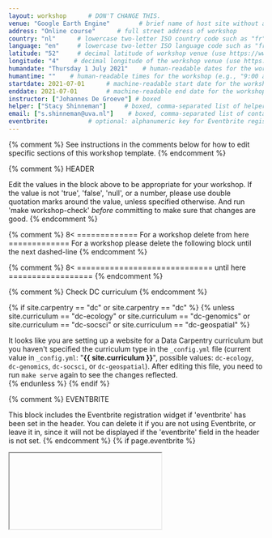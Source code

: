 ```yaml
---
layout: workshop      # DON'T CHANGE THIS.
venue: "Google Earth Engine"        # brief name of host site without address 
address: "Online course"      # full street address of workshop 
country: "nl"      # lowercase two-letter ISO country code such as "fr" (see https://en.wikipedia.org/wiki/ISO_3166-1#Current_codes)
language: "en"     # lowercase two-letter ISO language code such as "fr" (see https://en.wikipedia.org/wiki/List_of_ISO_639-1_codes)
latitude: "52"     # decimal latitude of workshop venue (use https://www.latlong.net/)
longitude: "4"    # decimal longitude of the workshop venue (use https://www.latlong.net)
humandate: "Thursday 1 July 2021"    # human-readable dates for the workshop (e.g., "Feb 17-18, 2020")
humantime: ""    # human-readable times for the workshop (e.g., "9:00 am - 4:30 pm")
startdate: 2021-07-01      # machine-readable start date for the workshop in YYYY-MM-DD format like 2015-01-01
enddate: 2021-07-01        # machine-readable end date for the workshop in YYYY-MM-DD format like 2015-01-02
instructor: ["Johannes De Groeve"] # boxed
helper: ["Stacy Shinneman"]     # boxed, comma-separated list of helpers' names, like ["Marlyn Wescoff", "Fran Bilas", "Ruth Lichterman"]
email: ["s.shinneman@uva.nl"]    # boxed, comma-separated list of contact email addresses for the host
eventbrite:           # optional: alphanumeric key for Eventbrite registration, e.g., "1234567890AB" (if Eventbrite is being used)
---
```


{% comment %} See instructions in the comments below for how to edit specific sections of this workshop template. {% endcomment %}

{% comment %}
HEADER

Edit the values in the block above to be appropriate for your workshop.
If the value is not 'true', 'false', 'null', or a number, please use
double quotation marks around the value, unless specified otherwise.
And run 'make workshop-check' *before* committing to make sure that changes are good.
{% endcomment %}


{% comment %}
8< ============= For a workshop delete from here =============
For a workshop please delete the following block until the next dashed-line
{% endcomment %}

{% comment %}
8< ============================= until here ==================
{% endcomment %}


{% comment %}
Check DC curriculum
{% endcomment %}

{% if site.carpentry == "dc" or site.carpentry == "dc" %}
{% unless site.curriculum == "dc-ecology" or site.curriculum == "dc-genomics" or site.curriculum == "dc-socsci" or site.curriculum == "dc-geospatial" %}
<div class="alert alert-warning">
It looks like you are setting up a website for a Data Carpentry curriculum but you haven't specified the curriculum type in the <code>_config.yml</code> file (current value in <code>_config.yml</code>: "<strong>{{ site.curriculum }}</strong>", possible values: <code>dc-ecology</code>, <code>dc-genomics</code>, <code>dc-socsci</code>, or <code>dc-geospatial</code>). After editing this file, you need to run <code>make serve</code> again to see the changes reflected.
</div>
{% endunless %}
{% endif %}

{% comment %}
EVENTBRITE

This block includes the Eventbrite registration widget if
'eventbrite' has been set in the header.  You can delete it if you
are not using Eventbrite, or leave it in, since it will not be
displayed if the 'eventbrite' field in the header is not set.
{% endcomment %}
{% if page.eventbrite %}
<iframe
</iframe>
{% endif %}


<h2 id="general">General Information</h2>

{% comment %}
INTRODUCTION

Edit the general explanatory paragraph below if you want to change
the pitch.
{% endcomment %}
{% if site.carpentry == "swc" %}
{% include swc/intro.html %}
{% elsif site.carpentry == "dc" %}
{% include dc/intro.html %}
{% elsif site.carpentry == "lc" %}
{% include lc/intro.html %}
{% endif %}

{% comment %}
AUDIENCE

Explain who your audience is.  (In particular, tell readers if the
workshop is only open to people from a particular institution.
{% endcomment %}
{% if site.carpentry == "swc" %}
{% include swc/who.html %}
{% elsif site.carpentry == "dc" %}
{% include dc/who.html %}
{% elsif site.carpentry == "lc" %}
{% include lc/who.html %}
{% endif %}

{% comment %}
LOCATION

This block displays the address and links to maps showing directions
if the latitude and longitude of the workshop have been set.  You
can use https://itouchmap.com/latlong.html to find the lat/long of an
address.
{% endcomment %}

<p id="rooms">
  <strong>Online course:</strong> We will meet using Zoom. Each session will begin in the main room with a short presentation by the instructor to help you get started with the module. Participants will then go to breakout rooms to work together on the module in groups of 2-3. Instructors and helpers will be available at all times for questions and problem solving. Like other Carpentries workshops, you will be learning by "coding along". To do this, you will need to have both the window for R and the window for the Zoom video conference client open. In order to see both at once, we recommend using one of the following set up options: 1) two monitors, 2) two devices, or 3) divide your screen. This <a href="https://carpentries.org/blog/2020/06/online-workshop-logistics-and_screen-layouts/">blog post</a> includes detailed information on how to set up your screen to follow along during the workshop.

{% comment %}
DATE

This block displays the date and links to Google Calendar.
{% endcomment %}
{% if page.humandate %}
<p id="when">
  <strong>When:</strong>
  {{page.humandate}}.
  {% include workshop_calendar.html %}
</p>
{% endif %}

{% comment %}
ACCESSIBILITY

Modify the block below if there are any barriers to accessibility or
special instructions.
{% endcomment %}
<p id="accessibility">
  <strong>Accessibility:</strong> We are committed to making this workshop
  accessible to everybody. If we can help making learning easier for
  you, please get in touch (using contact details below) and we will
  try our best to help.
</p>

{% comment %}
CONTACT EMAIL ADDRESS

Display the contact email address set in the configuration file.
{% endcomment %}
<p id="contact">
  <strong>Contact</strong>:
  Please email
  {% if page.email %}
  {% for email in page.email %}
  {% if forloop.last and page.email.size > 1 %}
  or
  {% else %}
  {% unless forloop.first %}
  ,
  {% endunless %}
  {% endif %}
  <a href='mailto:{{email}}'>{{email}}</a>
  {% endfor %}
  {% else %}
  to-be-announced
  {% endif %}
  for more information.
</p>

<hr/>

{% comment%}
CODE OF CONDUCT
{% endcomment %}
<h2 id="code-of-conduct">Code of Conduct</h2>

<p>
Everyone who participates in Carpentries activities is required to conform to the <a href="https://docs.carpentries.org/topic_folders/policies/code-of-conduct.html">Code of Conduct</a>.This document also outlines how to report an incident if needed.
</p>

<p class="text-center">
  <a href="https://goo.gl/forms/KoUfO53Za3apOuOK2">
    <button type="button" class="btn btn-info">Report a Code of Conduct Incident</button>
  </a>
</p>
<hr/>


{% comment %}
Collaborative Notes

If you want to use an Etherpad, go to

http://pad.carpentries.org/YYYY-MM-DD-site

where 'YYYY-MM-DD-site' is the identifier for your workshop,
e.g., '2015-06-10-esu'.
{% endcomment %}
{% if page.collaborative_notes %}
<h2 id="collaborative_notes">Collaborative Notes</h2>

<p>
We will use this <a href="{{page.collaborative_notes}}">collaborative document</a> for chatting, taking notes, and sharing URLs and bits of code.
</p>
<hr/>
{% endif %}

<h2 id="code-of-conduct">Schedule</h2>

| day        	| topic                                            	| instructors  	| helpers 	| Link |
|------------	|--------------------------------------------------	|--------------	|---------	|------|
| Monday     	| Introduction to Open Data Science with R - day 1 	| Marc Galland 	| tba     	| -    |
| Tuesday    	| Introduction to Open Data Science with R - day 2 	| Marc Galland 	| tba     	| -    |
| Wednesday  	| -                                                	| -            	|-         	| -    |
| Thursday   	| Introduction to programming in Python - day 1    	| tba          	| tba     	| [Link](https://scienceparkstudygroup.github.io/Intro-Python-workshop/)    |
| Friday     	| Introduction to programming in Python - day 2    	| tba          	| tba     	| [Link](https://scienceparkstudygroup.github.io/Intro-Python-workshop/)    |

{% comment %}
SCHEDULE

<div class="row">
  <div class="col-md-6">
    <h3>Schedule</h3>
    <table class="table table-striped">
      <tr>
        <td>Morning<br>(9:30-10:15)</td>
        <td><a href="https://datacarpentry.org/organization-geospatial/">Introduction to geospatial concepts and the datasets<br>(Stacy)</a>
        </td>
      </tr>
      <tr>
        <td>Morning<br>(10:15-11:15)</td>
        <td><a href="https://datacarpentry.org/r-raster-vector-geospatial/01-raster-structure/index.html">Intro to raster data<br>(Stacy)</a>
        </td>
      </tr>
      <tr>
        <td>Morning<br>(11:30-12:30)</td>
        <td><a href="https://datacarpentry.org/r-raster-vector-geospatial/02-raster-plot/index.html">Plot raster data<br>(Stacy)</a>
        </td>
      </tr>
      <tr>
        <td>Break</td>
	      <td>  </td>
      </tr>
      <tr>
        <td>Afternoon<br>(13:30-14:30)</td>
        <td><a href="https://datacarpentry.org/r-raster-vector-geospatial/03-raster-reproject-in-r/index.html">Reproject raster data<br>(Johannes)</a>
        </td>
      </tr>
      <tr>
        <td>Afternoon<br>(14:45-17:00)</td>
        <td><a href="https://datacarpentry.org/r-raster-vector-geospatial/04-raster-calculations-in-r/index.html">Raster calculations<br>(Johannes)</a>
        </td>
      </tr>
	 <tr>
        <td>Afternoon<br>(14:45-17:00)</td>
        <td><a href="https://datacarpentry.org/r-raster-vector-geospatial/05-raster-multi-band-in-r/index.html">Work with multi-band rasters<br>(Johannes)</a>
        </td>
      </tr>
    </table>
  </div>
{% endcomment %}
{% comment %}
SYLLABUS

Show what topics will be covered.

1. If your workshop is R rather than Python, remove the comment
around that section and put a comment around the Python section.
2. Some workshops will delete SQL.
3. Please make sure the list of topics is synchronized with what you
intend to teach.
4. You may need to move the div's with class="col-md-6" around inside
the div's with class="row" to balance the multi-column layout.

This is one of the places where people frequently make mistakes, so
please preview your site before committing, and make sure to run
'tools/check' as well.
{% endcomment %}
<h2 id="syllabus">Syllabus</h2>

{% if site.carpentry == "swc" %}
{% include swc/syllabus.html %}
{% elsif site.carpentry == "dc" %}
{% include dc/syllabus.html %}
{% elsif site.carpentry == "lc" %}
{% include lc/syllabus.html %}
{% endif %}

<hr/>

{% comment %}
SETUP

Delete irrelevant sections from the setup instructions.  Each
section is inside a 'div' without any classes to make the beginning
and end easier to find.

This is the other place where people frequently make mistakes, so
please preview your site before committing, and make sure to run
'tools/check' as well.
{% endcomment %}

<h2 id="setup">Setup</h2>

<p>
  To participate in a
  {% if site.carpentry == "swc" %}
  Software Carpentry
  {% elsif site.carpentry == "dc" %}
  Data Carpentry
  {% elsif site.carpentry == "lc" %}
  Library Carpentry
  {% endif %}
  workshop,
  you will need access to the software described below.
  In addition, you will need an up-to-date web browser.
</p>
<p>
  We maintain a list of common issues that occur during installation as a reference for instructors
  that may be useful on the
  <a href = "{{site.swc_github}}/workshop-template/wiki/Configuration-Problems-and-Solutions">Configuration Problems and Solutions wiki page</a>.
</p>

{% if site.carpentry == "swc" %}
{% include swc/setup.html %}
{% elsif site.carpentry == "dc" %}
{% include dc/setup.html %}
{% elsif site.carpentry == "lc" %}
{% include lc/setup.html %}
{% endif %}

